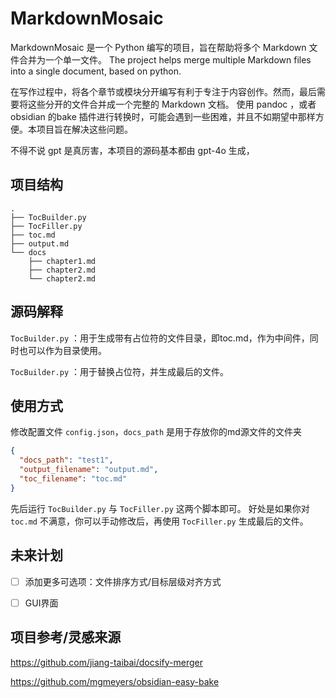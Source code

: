 # MarkdownMosaic
MarkdownMosaic 是一个 Python 编写的项目，旨在帮助将多个 Markdown 文件合并为一个单一文件。
The project helps merge multiple Markdown files into a single document, based on python.

在写作过程中，将各个章节或模块分开编写有利于专注于内容创作。然而，最后需要将这些分开的文件合并成一个完整的 Markdown 文档。
使用 pandoc ，或者 obsidian 的bake 插件进行转换时，可能会遇到一些困难，并且不如期望中那样方便。本项目旨在解决这些问题。

不得不说 gpt 是真厉害，本项目的源码基本都由 gpt-4o 生成，

## 项目结构
```
.
├── TocBuilder.py
├── TocFiller.py
├── toc.md
├── output.md
└── docs
    ├── chapter1.md
    ├── chapter2.md
    └── chapter2.md
```

## 源码解释

`TocBuilder.py` ：用于生成带有占位符的文件目录，即toc.md，作为中间件，同时也可以作为目录使用。

`TocBuilder.py` ：用于替换占位符，并生成最后的文件。


## 使用方式
修改配置文件 `config.json`，`docs_path` 是用于存放你的md源文件的文件夹

``` json
{
  "docs_path": "test1",
  "output_filename": "output.md",
  "toc_filename": "toc.md"
}
```

先后运行 `TocBuilder.py` 与 `TocFiller.py` 这两个脚本即可。
好处是如果你对`toc.md` 不满意，你可以手动修改后，再使用 `TocFiller.py` 生成最后的文件。


## 未来计划
- [ ] 添加更多可选项：文件排序方式/目标层级对齐方式
- [ ] GUI界面


## 项目参考/灵感来源
https://github.com/jiang-taibai/docsify-merger

https://github.com/mgmeyers/obsidian-easy-bake



